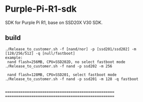 # Purple-Pi-R1-sdk
SDK for Purple Pi R1, base on SSD20X V30 SDK.
## build
```
./Release_to_customer.sh -f [nand/nor] -p [ssd201/ssd202] -m [128/256/512] -q [null/fastboot]
example:
 nand flash=256MB, CPU=SSD202D, no select fastboot mode
./Release_to_customer.sh -f nand -p ssd202 -m 256 

 nand flash=128MB, CPU=SSD201, select fastboot mode
./Release_to_customer.sh -f nand -p ssd201 -m 128 -q fastboot


==================================================
==================================================
